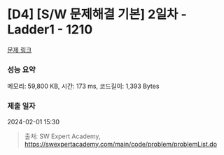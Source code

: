 # [D4] [S/W 문제해결 기본] 2일차 - Ladder1 - 1210 

[문제 링크](https://swexpertacademy.com/main/code/problem/problemDetail.do?contestProbId=AV14ABYKADACFAYh) 

### 성능 요약

메모리: 59,800 KB, 시간: 173 ms, 코드길이: 1,393 Bytes

### 제출 일자

2024-02-01 15:30



> 출처: SW Expert Academy, https://swexpertacademy.com/main/code/problem/problemList.do